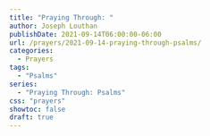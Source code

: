 ```yaml
---
title: "Praying Through: "
author: Joseph Louthan
publishDate: 2021-09-14T06:00:00-06:00
url: /prayers/2021-09-14-praying-through-psalms/
categories:
  - Prayers
tags:
  - "Psalms"
series:
  - "Praying Through: Psalms"
css: "prayers"
showtoc: false
draft: true
---
```

<div style="font-variant: small-caps;">

</div>

```text

```
